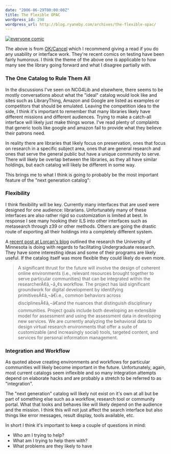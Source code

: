 ```yaml
---
date: "2006-06-29T00:00:00Z"
title: The Flexible OPAC
wordpress_id: 298
wordpress_url: http://blog.ryaneby.com/archives/the-flexible-opac/
---
```

<a href="http://www.ok-cancel.com/comic/145.html"><img src="http://blog.ryaneby.com/wp-content/uploads/2006/06/everyone.thumbnail.gif" alt="everyone comic" /></a>

The above is from <a href="http://www.ok-cancel.com/">OK/Cancel</a> which I recommend giving a read if you do any usability or interface work. They're recent comics on testing have been fairly humorous. I think the theme of the above one is applicable to how many see the library going forward and what I disagree partially with.

<h3>The One Catalog to Rule Them All</h3>

In the discussions I've seen on NCG4Lib and elsewhere, there seems to be mostly conversations about what the "ideal" catalog would look like and sites such as LibraryThing, Amazon and Google are listed as examples or competitors that should be emulated. Leaving the competition idea to the side, I think it's important to remember that many libraries likely have different missions and different audiences. Trying to make a catch-all interface will likely just make things worse. I've read plenty of complaints that generic tools like google and amazon fail to provide what they believe their patrons need.

In reality there are libraries that likely focus on preservation, ones that focus on research in a specific subject area, ones that are general research and ones that serve the general public but have a unique community to serve. There will likely be overlap between the libraries, as they all have similar holdings, but each catalog will likely be different in some way. 

This brings me to what I think is going to probably be the most important feature of the "next generation catalog":

<h3>Flexibility</h3>

I think flexibility will be key. Currently many interfaces that are used were designed for one audience: librarians. Unfortunately many of these interfaces are also rather rigid so customization is limited at best. In response I see many hooking their ILS into other interfaces such as metasearch through z39 or other methods. Others are going the drastic route of exporting all their holdings into a completely different system.

A <a href="http://orweblog.oclc.org/archives/001049.html">recent post at Lorcan's blog</a> outlined the research the University of Minnesota is doing with regards to facilitating Undergraduate research. They have some interesting ideas and some of their programs are likely useful. If the catalog itself was more flexible they could likely do even more.

<blockquote>A significant thrust for the future will involve the design of coherent online environments (i.e., relevant resources brought together to serve particular communities) that can be integrated within the researcherÃ¢â‚¬â„¢s workflow. The project has laid significant groundwork for digital development by identifying primitivesÃ¢â‚¬â€i.e., common behaviors across disciplinesÃ¢â‚¬â€and the nuances that distinguish disciplinary communities. Project goals include both developing an extensible model for assessment and using the assessment data in developing new services. We are currently analyzing the behavioral data to design virtual research environments that offer a suite of customizable (and increasingly social) tools, targeted content, and services for personal information management.</blockquote>

<h3>Integration and Workflow</h3>

As quoted above creating environments and workflows for particular communities will likely become important in the future. Unfortunately, again, most current catalogs seem inflexible and so many integration attempts depend on elaborate hacks and are probably a stretch to be referred to as "integration".

The "next generation" catalog will likely not exist on it's own at all but be part of something else such as a workflow, research tool or community portal. What that looks and behaves like will likely depend on the audience and the mission. I think this will not just affect the search interface but also things like error messages, result display, tools available, etc. 

In short I think it's important to keep a couple of questions in mind:

<ul>
<li>Who am I trying to help?</li>
<li>What am I trying to help them with?</li>
<li>What problems are they likely to have</li>
</ul>
